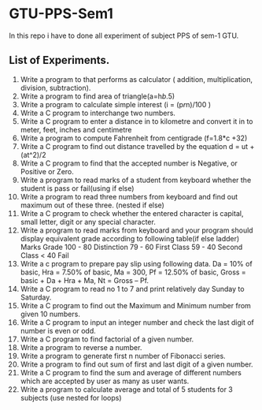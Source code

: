 # GTU-PPS-Sem1
In this repo i have to done all experiment of subject PPS of sem-1 GTU.

## List of Experiments.

1. Write a program to that performs as calculator ( addition, multiplication, division,
subtraction).
2. Write a program to find area of triangle(a=h*b*.5)
3. Write a program to calculate simple interest (i = (p*r*n)/100 )
4. Write a C program to interchange two numbers.
5. Write a C program to enter a distance in to kilometre and convert it in to meter, feet, inches and centimetre 
6. Write a program to compute Fahrenheit from centigrade (f=1.8*c +32)
7. Write a C program to find out distance travelled by the equation d = ut + (at^2)/2
8. Write a C program to find that the accepted number is Negative, or Positive or Zero.
9. Write a program to read marks of a student from keyboard whether the student is pass or fail(using if else)
10. Write a program to read three numbers from keyboard and find out maximum out of these three. (nested if else)
11. Write a C program to check whether the entered character is capital, small letter, digit or any special character.
12. Write a program to read marks from keyboard and your program should display equivalent grade according to following table(if else ladder)
  Marks Grade
  100 - 80 Distinction
  79 - 60 First Class
  59 - 40 Second Class
  < 40 Fail
13. Write a c program to prepare pay slip using following data.
Da = 10% of basic, Hra = 7.50% of basic, Ma = 300,
Pf = 12.50% of basic, Gross = basic + Da + Hra + Ma, Nt = Gross – Pf.
14. Write a C program to read no 1 to 7 and print relatively day Sunday to Saturday.
15. Write a C program to find out the Maximum and Minimum number from given 10 numbers.
16. Write a C program to input an integer number and check the last digit of number is even or odd.
17. Write a C program to find factorial of a given number.
18. Write a program to reverse a number.
19. Write a program to generate first n number of Fibonacci series.
20. Write a program to find out sum of first and last digit of a given number.
21. Write a C program to find the sum and average of different numbers which are accepted by user as many as user wants.
22. Write a program to calculate average and total of 5 students for 3 subjects (use nested for loops)
